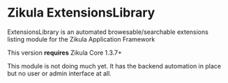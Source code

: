 Zikula ExtensionsLibrary
========================

ExtensionsLibrary is an automated browesable/searchable extensions listing module for the Zikula Application Framework

This version **requires** Zikula Core 1.3.7+

This module is not doing much yet. It has the backend automation in place but no user or admin interface at all.
